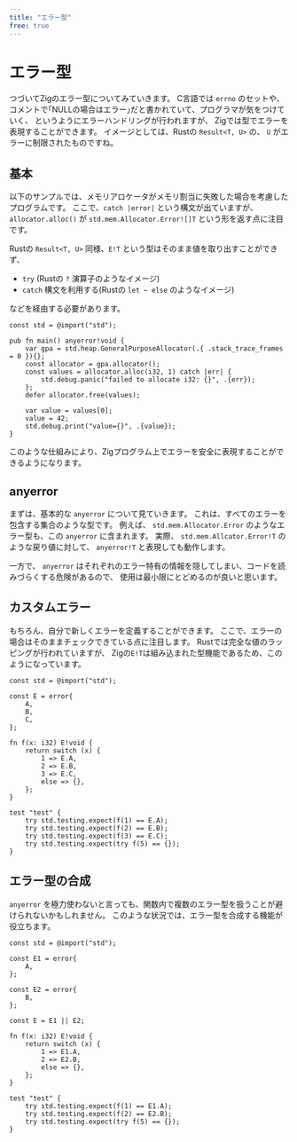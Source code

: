 ```yaml
---
title: "エラー型"
free: true
---
```


# エラー型

つづいてZigのエラー型についてみていきます。
C言語では `errno` のセットや、 コメントで｢NULLの場合はエラー｣だと書かれていて、プログラマが気をつけていく、
というようにエラーハンドリングが行われますが、
Zigでは型でエラーを表現することができます。
イメージとしては、Rustの `Result<T, U>` の、 `U` がエラーに制限されたものですね。

## 基本

以下のサンプルでは、メモリアロケータがメモリ割当に失敗した場合を考慮したプログラムです。
ここで、`catch |error|` という構文が出ていますが、
`allocator.alloc()` が `std.mem.Allocator.Error![]T` という形を返す点に注目です。

Rustの `Result<T, U>` 同様、`E!T` という型はそのまま値を取り出すことができず、

- `try` (Rustの `?` 演算子のようなイメージ)
- `catch` 構文を利用する(Rustの `let ~ else` のようなイメージ)

などを経由する必要があります。

```zig
const std = @import("std");

pub fn main() anyerror!void {
    var gpa = std.heap.GeneralPurposeAllocator(.{ .stack_trace_frames = 0 }){};
    const allocator = gpa.allocator();
    const values = allocator.alloc(i32, 1) catch |err| {
        std.debug.panic("failed to allocate i32: {}", .{err});
    };
    defer allocator.free(values);

    var value = values[0];
    value = 42;
    std.debug.print("value={}", .{value});
}
```

このような仕組みにより、Zigプログラム上でエラーを安全に表現することができるようになります。

## anyerror

まずは、基本的な `anyerror` について見ていきます。
これは、すべてのエラーを包含する集合のような型です。
例えば、 `std.mem.Allocator.Error` のようなエラー型も、この `anyerror` に含まれます。
実際、 `std.mem.Allcator.Error!T` のような戻り値に対して、 `anyerror!T` と表現しても動作します。

一方で、 `anyerror` はそれぞれのエラー特有の情報を隠してしまい、コードを読みづらくする危険があるので、
使用は最小限にとどめるのが良いと思います。

## カスタムエラー

もちろん、自分で新しくエラーを定義することができます。
ここで、エラーの場合はそのままチェックできている点に注目します。
Rustでは完全な値のラッピングが行われていますが、
Zigの`E!T`は組み込まれた型機能であるため、このようになっています。

```zig
const std = @import("std");

const E = error{
    A,
    B,
    C,
};

fn f(x: i32) E!void {
    return switch (x) {
        1 => E.A,
        2 => E.B,
        3 => E.C,
        else => {},
    };
}

test "test" {
    try std.testing.expect(f(1) == E.A);
    try std.testing.expect(f(2) == E.B);
    try std.testing.expect(f(3) == E.C);
    try std.testing.expect(try f(5) == {});
}
```

## エラー型の合成

`anyerror` を極力使わないと言っても、関数内で複数のエラー型を扱うことが避けられないかもしれません。
このような状況では、エラー型を合成する機能が役立ちます。

```zig
const std = @import("std");

const E1 = error{
    A,
};

const E2 = error{
    B,
};

const E = E1 || E2;

fn f(x: i32) E!void {
    return switch (x) {
        1 => E1.A,
        2 => E2.B,
        else => {},
    };
}

test "test" {
    try std.testing.expect(f(1) == E1.A);
    try std.testing.expect(f(2) == E2.B);
    try std.testing.expect(try f(5) == {});
}
```

